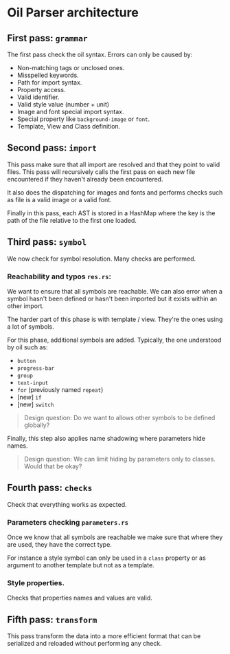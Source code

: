 # Oil Parser architecture

## First pass: `grammar`

The first pass check the oil syntax.
Errors can only be caused by:

* Non-matching tags or unclosed ones.
* Misspelled keywords.
* Path for import syntax.
* Property access.
* Valid identifier.
* Valid style value (number + unit)
* Image and font special import syntax.
* Special property like `background-image` or `font`.
* Template, View and Class definition.

## Second pass: `import`

This pass make sure that all import are resolved and that
they point to valid files. This pass will recursively
calls the first pass on each new file encountered if they
haven't already been encountered.

It also does the dispatching for images and fonts and performs
checks such as file is a valid image or a valid font.

Finally in this pass, each AST is stored in a HashMap where
the key is the path of the file relative to the first one
loaded.

## Third pass: `symbol`

We now check for symbol resolution. Many checks are performed.

### Reachability and typos `res.rs`:

We want to ensure that all symbols are reachable. We can also
error when a symbol hasn't been defined or hasn't been imported
but it exists within an other import.

The harder part of this phase is with template / view. They're the
ones using a lot of symbols.

For this phase, additional symbols are added. Typically,
the one understood by oil such as:

* `button`
* `progress-bar`
* `group`
* `text-input`
* `for` (previously named `repeat`)
* [new] `if`
* [new] `switch`

> Design question:
>     Do we want to allows other symbols to be defined globally?

Finally, this step also applies name shadowing where parameters
hide names.

> Design question:
>     We can limit hiding by parameters only to classes. Would that be okay?


## Fourth pass: `checks`

Check that everything works as expected.

### Parameters checking `parameters.rs`

Once we know that all symbols are reachable we make sure that
where they are used, they have the correct type.

For instance a style symbol can only be used in a `class` property
or as argument to another template but not as a template.

### Style properties.

Checks that properties names and values are valid.

## Fifth pass: `transform`

This pass transform the data into a more efficient format that
can be serialized and reloaded without performing any check.
